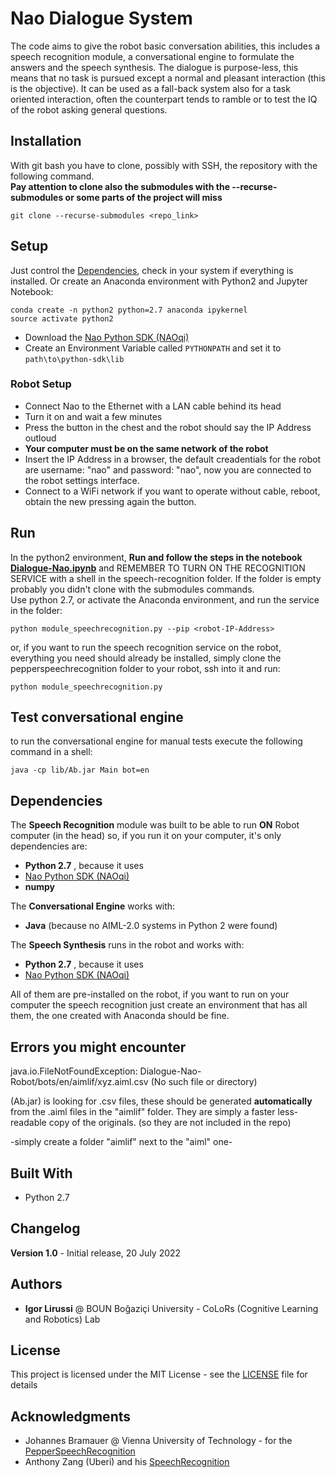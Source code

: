 # Nao Dialogue System

The code aims to give the robot basic conversation abilities, this includes a speech recognition module, a conversational engine to formulate the answers and the speech synthesis. 
The dialogue is purpose-less, this means that no task is pursued except a normal and pleasant interaction (this is the objective). 
It can be used as a fall-back system also for a task oriented interaction, often the counterpart tends to ramble or to test the IQ of the robot asking general questions.

## Installation
With git bash you have to clone, possibly with SSH, the repository with the following command. <br>
**Pay attention to clone also the submodules with the --recurse-submodules or some parts of the project will miss**
```
git clone --recurse-submodules <repo_link>
```

## Setup
Just control the [Dependencies](#dependencies), check in your system if everything is installed.
Or create an Anaconda environment with Python2 and Jupyter Notebook:
```
conda create -n python2 python=2.7 anaconda ipykernel
source activate python2
```
- Download the [Nao Python SDK (NAOqi)](https://developer.softbankrobotics.com/nao6)
- Create an Environment Variable called `PYTHONPATH` and set it to `path\to\python-sdk\lib`

### Robot Setup
- Connect Nao to the Ethernet with a LAN cable behind its head
- Turn it on and wait a few minutes
- Press the button in the chest and the robot should say the IP Address outloud
- **Your computer must be on the same network of the robot**
- Insert the IP Address in a browser, the default creadentials for the robot are username: "nao" and password: "nao", now you are connected to the robot settings interface.
- Connect to a WiFi network if you want to operate without cable, reboot, obtain the new <robot-IP-Address> pressing again the button.


## Run
In the python2 environment, **Run and follow the steps in the notebook [Dialogue-Nao.ipynb](Dialogue-Nao.ipynb)** and
REMEMBER TO TURN ON THE RECOGNITION SERVICE with a shell in the speech-recognition folder. 
If the folder is empty probably you didn't clone with the submodules commands. <br> 
Use python 2.7, or activate the Anaconda environment, and run the service in the folder:
```
python module_speechrecognition.py --pip <robot-IP-Address>
```
or, if you want to run the speech recognition service on the robot,
everything you need should already be installed, simply clone the pepperspeechrecognition folder to your robot, ssh into it and run:
```
python module_speechrecognition.py
```

## Test conversational engine
to run the conversational engine for manual tests execute the following command in a shell:
```
java -cp lib/Ab.jar Main bot=en
```

## Dependencies <a class="anchor" id="dependencies"></a>
The __Speech Recognition__ module was built to be able to run **ON** Robot computer (in the head) so, if you run it on your computer, it's only dependencies are:
* **Python 2.7** ,  because it uses
* [Nao Python SDK (NAOqi)](https://developer.softbankrobotics.com/nao6/naoqi-developer-guide/naoqi-apis)
* **numpy**

The __Conversational Engine__ works with:
* **Java** (because no AIML-2.0 systems in Python 2 were found)

The __Speech Synthesis__ runs in the robot and works with:
* **Python 2.7** ,  because it uses
* [Nao Python SDK (NAOqi)](https://developer.softbankrobotics.com/nao6)

All of them are pre-installed on the robot, if you want to run on your computer the speech recognition just create an environment that has all them, the one created with Anaconda should be fine.

## Errors you might encounter
java.io.FileNotFoundException: Dialogue-Nao-Robot/bots/en/aimlif/xyz.aiml.csv (No such file or directory)

(Ab.jar) is looking for .csv files, these should be generated **automatically** from the .aiml files in the "aimlif" folder. 
They are simply a faster less-readable copy of the originals. (so they are not included in the repo)

-simply create a folder "aimlif" next to the "aiml" one-

## Built With

* Python 2.7

## Changelog

**Version 1.0** - Initial release, 20 July 2022

## Authors

* **Igor Lirussi** @ BOUN Boğaziçi University - CoLoRs (Cognitive Learning and Robotics) Lab

## License

This project is licensed under the MIT License - see the [LICENSE](LICENSE) file for details

## Acknowledgments

* Johannes Bramauer @ Vienna University of Technology - for the [PepperSpeechRecognition](https://github.com/JBramauer/pepperspeechrecognition)
* Anthony Zang (Uberi) and his [SpeechRecognition](https://github.com/Uberi/speech_recognition)
